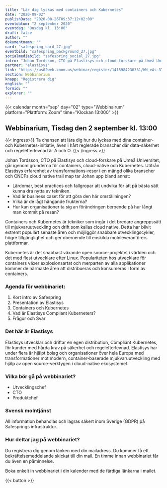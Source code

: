 ```yaml
---
title: "Lär dig lyckas med containers och Kubernetes"
date: "2020-09-02"
publishDate: "2020-08-26T09:37:12+02:00"
eventdatum: "2 september 2020"
eventdag: "Onsdag kl. 13:00"
draft: false
author: ""
dokumentnamn: ""
card: "safespring_card_27.jpg"
eventbild: "safespring_background_27.jpg"
socialmediabild: "safespring_social_27.jpg"
intro: "Johan Tordsson, CTO på Elastisys och cloud-forskare på Umeå Universitet, går igenom grunderna för containers, cloud-native och Kubernetes."
partner: "elastisys"
link: "https://us02web.zoom.us/webinar/register/1415984230331/WN_vAs-3TQ8Rg28UFTgf9DmTg"
section: Webbinarium
knapp: "Registrera dig"
english: ""
formid: ""
explorer: ""
---
```


{{< calendar month="sep" day="02" type="Webbinairum" platform="Plattform: Zoom" time="Klockan 13:000" >}}

## Webbinarium, Tisdag den 2 september kl. 13:00

{{< ingress>}}
Ta chansen att lära dig hur du lyckas med dina container- och Kubernetes-initiativ, även i hårt reglerade branscher där data-säkerhet och regelefterlevnad är A och O.
{{< /ingress >}}

Johan Tordsson, CTO på Elastisys och cloud-forskare på Umeå Universitet, går igenom grunderna för containers, cloud-native och Kubernetes. Utifrån Elastisys erfarenhet av transformations-resor i en mängd olika branscher och CNCFs cloud native trail map tar Johan upp bland annat:

- Lärdomar, best practices och fallgropar att undvika för att på bästa sätt kunna dra nytta av tekniken.
- Vad är business caset för att göra den här omställningen?
- Vilka är de lågt hängande frukterna?
- Hur kan organisationer ta sig an förändringen beroende på hur långt man kommit på resan?

Containers och Kubernetes är tekniker som ingår i det bredare angreppssätt till mjukvaruutveckling och drift som kallas cloud native. Detta har blivit extremt populärt senaste åren och möjliggör snabbare utvecklingscykler, högre tillgänglighet och ger oberoende till enskilda molnleverantörers plattformar.

Kubernetes är det snabbast växande open source-projektet i världen och det med flest utvecklare efter Linux. Populariteten hos utvecklare för containers växer explosionsartat och merparten av alla applikationer kommer de närmaste åren att distribueras och konsumeras i form av containers.

### Agenda för webbinariet:
1. Kort intro av Safespring
1. Presentation av Elastisys
1. Containers och Kubernetes
1. Vad är Elastisys Compliant Kuberneters?
1. Frågor och Svar

### Det här är Elastisys
Elastisys utvecklar och driftar en egen distribution, Compliant Kubernetes, för kunder med hårda krav på säkerhet och regelefterlevnad. Elastisys har under flera år hjälpt bolag och organisationer över hela Europa med transformationer mot modern, container-baserade mjukvaruutveckling med hjälp av open source-verktygen i cloud-native ekosystemet.

### Vilka bör gå på webbinariet?
- Utvecklingschef
- CTO
- Produktchef

### Svensk molntjänst
All information behandlas och lagras säkert inom Sverige (GDPR) på Safesprings infrastruktur.

### Hur deltar jag på webbinariet?
Du registrera dig genom länken med din mailadress. Du kommer få ett bekräftelsemeddelande skickat till din mail. En timme innan webbinariet får du även en påminnelse.

Boka enkelt in webbinariet i din kalender med de färdiga länkarna i mailet.

{{< button >}}
